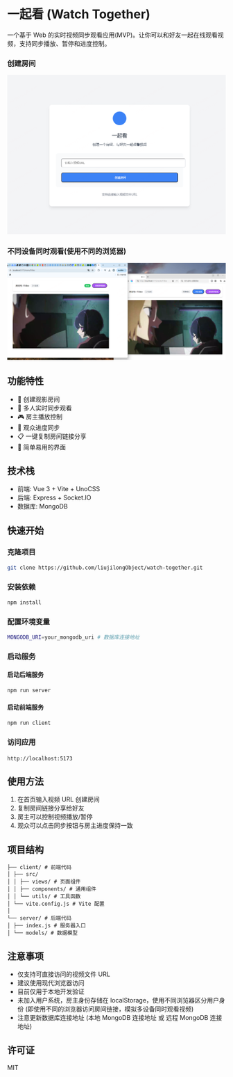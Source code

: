 # 一起看 (Watch Together)

一个基于 Web 的实时视频同步观看应用(MVP)。让你可以和好友一起在线观看视频，支持同步播放、暂停和进度控制。

### 创建房间
![image](./assets/home.png)

### 不同设备同时观看(使用不同的浏览器)
![image](./assets/room.png)

## 功能特性

- 🎥 创建观影房间
- 👥 多人实时同步观看
- 🎮 房主播放控制
- 🔄 观众进度同步
- 📋 一键复制房间链接分享
- 🎯 简单易用的界面

## 技术栈

- 前端: Vue 3 + Vite + UnoCSS
- 后端: Express + Socket.IO
- 数据库: MongoDB

## 快速开始

### 克隆项目
```bash
git clone https://github.com/liujilongObject/watch-together.git
```

### 安装依赖
```bash
npm install
```

### 配置环境变量
```bash
MONGODB_URI=your_mongodb_uri # 数据库连接地址
```

### 启动服务

#### 启动后端服务
```bash
npm run server
```

#### 启动前端服务
```bash
npm run client
```

### 访问应用
`http://localhost:5173`


## 使用方法

1. 在首页输入视频 URL 创建房间
2. 复制房间链接分享给好友
3. 房主可以控制视频播放/暂停
4. 观众可以点击同步按钮与房主进度保持一致


## 项目结构
```
├── client/ # 前端代码
│ ├── src/
│ │ ├── views/ # 页面组件
│ │ ├── components/ # 通用组件
│ │ └── utils/ # 工具函数
│ └── vite.config.js # Vite 配置
│
└── server/ # 后端代码
│ ├── index.js # 服务器入口
│ └── models/ # 数据模型
```


## 注意事项

- 仅支持可直接访问的视频文件 URL
- 建议使用现代浏览器访问
- 目前仅用于本地开发验证
- 未加入用户系统，房主身份存储在 localStorage，使用不同浏览器区分用户身份 (即使用不同的浏览器访问房间链接，模拟多设备同时观看视频)
- 注意更新数据库连接地址 (本地 MongoDB 连接地址 或 远程 MongoDB 连接地址)

## 许可证

MIT
